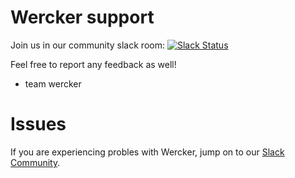 Wercker support
===============

Join us in our community slack room: [![Slack Status](http://werckerpublicslack.herokuapp.com/badge.svg)](http://slack.wercker.com)

Feel free to report any feedback as well!

- team wercker

Issues
======

If you are experiencing probles with Wercker, jump on to our [Slack Community](http://slack.wercker.com/).
